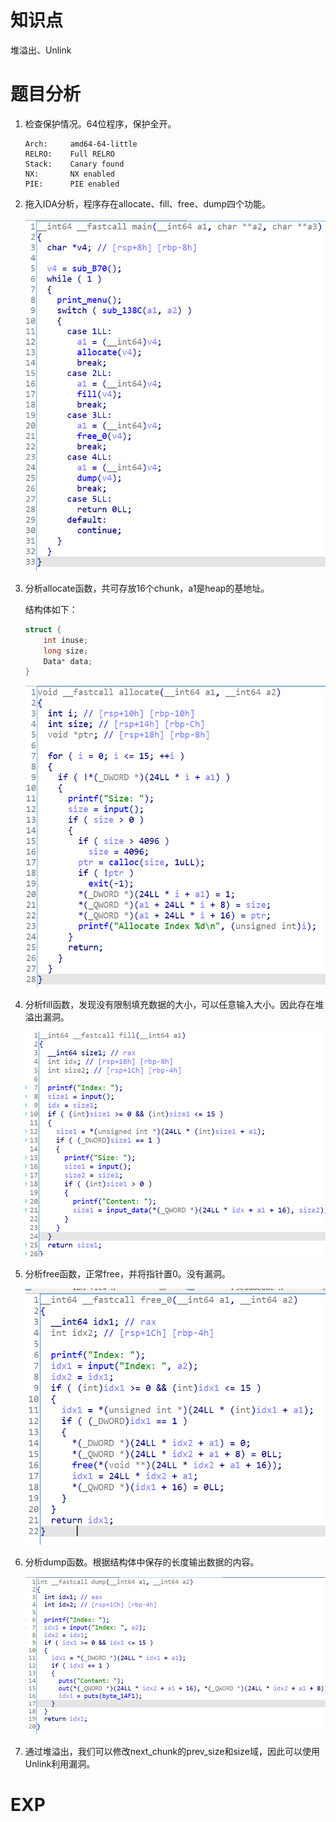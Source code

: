 # 知识点

堆溢出、Unlink

# 题目分析

1. 检查保护情况。64位程序，保护全开。

       Arch:     amd64-64-little
       RELRO:    Full RELRO
       Stack:    Canary found
       NX:       NX enabled
       PIE:      PIE enabled

2. 拖入IDA分析，程序存在allocate、fill、free、dump四个功能。

   ![ida1](./isset/ida1.png)

3. 分析allocate函数，共可存放16个chunk，a1是heap的基地址。

   结构体如下：

   ```c++
   struct {
       int inuse;
       long size;
       Data* data;
   }
   ```

   ![ida2](./isset/ida2.png)

4. 分析fill函数，发现没有限制填充数据的大小，可以任意输入大小。因此存在堆溢出漏洞。

   ![ida3](./isset/ida3.png)

5. 分析free函数，正常free，并将指针置0。没有漏洞。

   ![ida4](./isset/ida4.png)

6. 分析dump函数。根据结构体中保存的长度输出数据的内容。

   ![ida5](./isset/ida5.png)
   
7. 通过堆溢出，我们可以修改next_chunk的prev_size和size域，因此可以使用Unlink利用漏洞。

# EXP

